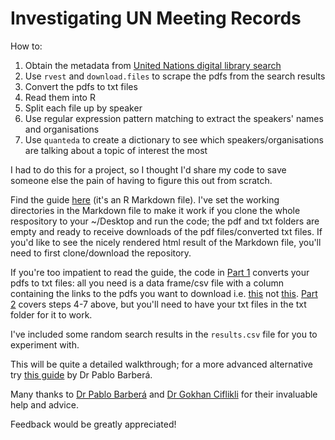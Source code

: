 # Investigating UN Meeting Records

How to:

1. Obtain the metadata from [United Nations digital library search](https://digitallibrary.un.org)
2. Use `rvest` and `download.files` to scrape the pdfs from the search results
3. Convert the pdfs to txt files
4. Read them into R
5. Split each file up by speaker
6. Use regular expression pattern matching to extract the speakers' names and organisations
7. Use `quanteda` to create a dictionary to see which speakers/organisations are talking about a topic of interest the most

I had to do this for a project, so I thought I'd share my code to save someone else the pain of having to figure this out from scratch.

Find the guide [here](https://github.com/thelautiff/UN_meeting_records/blob/master/UN%20Digital%20Library%20Search%20Results.Rmd) (it's an R Markdown file). I've set the working directories in the Markdown file to make it work if you clone the whole respository to your ~/Desktop and run the code; the pdf and txt folders are empty and ready to receive downloads of the pdf files/converted txt files. If you'd like to see the nicely rendered html result of the Markdown file, you'll need to first clone/download the repository.

If you're too impatient to read the guide, the code in [Part 1](https://github.com/thelautiff/UN_meeting_records/blob/master/Part%201.R) converts your pdfs to txt files: all you need is a data frame/csv file with a column containing the links to the pdfs you want to download i.e. [this](https://digitallibrary.un.org/record/733519/files/A_HRC_21_NGO_67-EN.pdf) not [this](https://digitallibrary.un.org/record/733519?ln=en). [Part 2](https://github.com/thelautiff/UN_meeting_records/blob/master/Part%202.R) covers steps 4-7 above, but you'll need to have your txt files in the txt folder for it to work.

I've included some random search results in the `results.csv` file for you to experiment with.

This will be quite a detailed walkthrough; for a more advanced alternative try [this guide](http://pablobarbera.com/ECPR-SC104/code/11-data-in-PDFs.html) by Dr Pablo Barberá.

Many thanks to [Dr Pablo Barberá](http://pablobarbera.com) and [Dr Gokhan Ciflikli](https://www.gokhan.io/) for their invaluable help and advice.

Feedback would be greatly appreciated!
